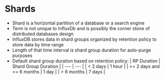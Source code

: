 # Shards

* Shard is a horizontal partition of a database or a search engine
* Term is not unique to InfluxDb and is possibly the corner stone of distributed databases design
* InfluxDB stores data in shard groups organized by retention policy to store data by time range
* Length of that time interval is shard group duration for auto-purge purposes  
* Default shard group duration based on retention policy:
| RP Duration | Shard Group Duration |
| --- | --- |
| < 2 days | 1 hour |
| >= 2 days and <= 6 months | 1 day |
| > 6 months | 7 days |